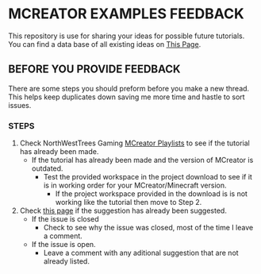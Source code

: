 # MCREATOR EXAMPLES FEEDBACK
This repository is use for sharing your ideas for possible future tutorials.
You can find a data base of all existing ideas on [This Page]().

## BEFORE YOU PROVIDE FEEDBACK
There are some steps you should preform before you make a new thread.  
This helps keep duplicates down saving me more time and hastle to sort issues.

### STEPS
1. Check NorthWestTrees Gaming [MCreator Playlists](https://www.youtube.com/c/NorthWestTreesGaming/playlists?view=50&shelf_id=8) to see if the tutorial has already been made.
    - If the tutorial has already been made and the version of MCreator is outdated.
      - Test the provided workspace in the project download to see if it is in working order for your MCreator/Minecraft version.
        - If the project workspace provided in the download is is not working like the tutorial then move to Step 2.
2. Check [this page](https://github.com/orgs/MCreator-Examples/projects/7/views/1?groupedBy%5BcolumnId%5D=Status&sortedBy%5Bdirection%5D=asc&sortedBy%5BcolumnId%5D=Title) if the suggestion has already been suggested.
    - If the issue is closed
      - Check to see why the issue was closed, most of the time I leave a comment.
    - If the issue is open.
      - Leave a comment with any aditional suggestion that are not already listed.
